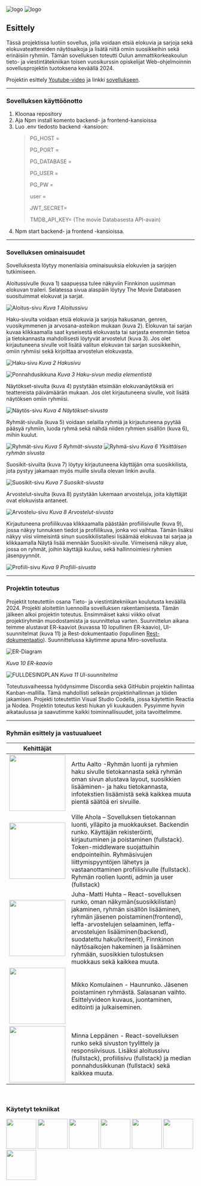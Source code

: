 ![logo](./frontend/src/img/readmelogo.png#gh-light-mode-only) 
![logo](./frontend/src/img/logo_nimi.png#gh-dark-mode-only) 

## Esittely
Tässä projektissa luotiin sovellus, jolla voidaan etsiä elokuvia ja sarjoja sekä elokuvateattereiden näytösaikoja ja lisätä niitä omiin suosikkeihin sekä erinäisiin ryhmiin. Tämän sovelluksen toteutti Oulun ammattikorkeakoulun tieto- ja viestintätekniikan toisen vuosikurssin opiskelijat Web-ohjelmoinnin sovellusprojektin tuotoksena keväällä 2024. 

Projektin esittely [Youtube-video](https://www.youtube.com/watch?v=HQ_kgyvaYF0) ja linkki [sovellukseen](https://filmiverkko.onrender.com).

---
### Sovelluksen käyttöönotto
1. Kloonaa repository 
2. Aja Npm install komento backend- ja frontend-kansioissa
3. Luo .env tiedosto backend -kansioon:
    >PG_HOST = 
    >
    >PG_PORT = 
    >
    >PG_DATABASE =
    > 
    >PG_USER = 
    >
    >PG_PW =
    >
    >user =
    > 
    >JWT_SECRET=
    >
    >TMDB_API_KEY= (The movie Databasesta API-avain) 
4. Npm start backend- ja frontend -kansioissa.

---

### Sovelluksen ominaisuudet
Sovelluksesta löytyy monenlaisia ominaisuuksia elokuvien ja sarjojen tutkimiseen. 


Aloitussivulle (kuva 1) saapuessa tulee näkyviin Finnkinon uusimman elokuvan traileri. Selatessa sivua alaspäin löytyy The Movie Databasen suosituimmat elokuvat ja sarjat.

![Aloitus-sivu](./documents/Readme/aloitussivu.png)
*Kuva 1 Aloitussivu*


Haku-sivulta voidaan etsiä elokuvia ja sarjoja hakusanan, genren, vuosikymmenen ja arvosana-asteikon mukaan (kuva 2). Elokuvan tai sarjan kuvaa klikkaamalla saat kyseisestä elokuvasta tai sarjasta enemmän tietoa ja tietokannasta mahdollisesti löytyvät arvostelut (kuva 3). Jos olet kirjautuneena sivulle voit lisätä valitun elokuvan tai sarjan suosikkeihin, omiin ryhmiisi sekä kirjoittaa arvostelun elokuvasta. 

![Haku-sivu](./documents/Readme/haku.png)
*Kuva 2 Hakusivu*

![Ponnahdusikkuna](./documents/Readme/popupwindow.png)
*Kuva 3 Haku-sivun media elementistä*


Näytökset-sivulta (kuva 4) pystytään etsimään elokuvanäytöksiä eri teattereista päivämäärän mukaan. Jos olet kirjautuneena sivulle, voit lisätä näytöksen omiin ryhmiisi. 

![Näytös-sivu](./documents/Readme/naytos.png)
*Kuva 4 Näytökset-sivusta*


Ryhmät-sivulla (kuva 5) voidaan selailla ryhmiä ja kirjautuneena pyytää pääsyä ryhmiin, luoda ryhmä sekä nähdä niiden ryhmien sisällön (kuva 6), mihin kuulut. 

![Ryhmät-sivu](./documents/Readme/ryhma.png)
*Kuva 5 Ryhmät-sivusta*
![Ryhmä-sivu](./documents/Readme/ryhmasivu.png)
*Kuva 6 Yksittäisen ryhmän sivusta*


Suosikit-sivuilta (kuva 7) löytyy kirjautuneena käyttäjän oma suosikkilista, jota pystyy jakamaan myös muille sivulla olevan linkin avulla. 

![Suosikit-sivu](./documents/Readme/suosikki.png)
*Kuva 7 Suosikit-sivusta*


Arvostelut-sivulta (kuva 8) pystytään lukemaan arvosteluja, joita käyttäjät ovat elokuvista antaneet. 

![Arvostelu-sivu](./documents/Readme/arvostelut.png)
*Kuva 8 Arvostelut-sivusta*


Kirjautuneena profiilikuvaa klikkaamalla päästään profiilisivulle (kuva 9), jossa näkyy tunnuksen tiedot ja profiilikuva, jonka voi vaihtaa. Tämän lisäksi näkyy viisi viimeisintä sinun suosikkilistallesi lisäämää elokuvaa tai sarjaa ja klikkaamalla Näytä lisää mennään Suosikit-sivulle. Viimeisenä näkyy alue, jossa on ryhmät, joihin käyttäjä kuuluu, sekä hallinnoimiesi ryhmien jäsenpyynnöt. 

![Profiili-sivu](./documents/Readme/profile.png)
*Kuva 9 Profiili-sivusta*

---

### Projektin toteutus 
Projektit toteutettiin osana Tieto- ja viestintätekniikan koulutusta keväällä 2024. Projekti aloitettiin luennoilla sovelluksen rakentamisesta. Tämän jälkeen alkoi projektin toteutus. Ensimmäiset kaksi viikko olivat projektiryhmän muodostamista ja suunnittelua varten. Suunnittelun aikana teimme alustavat ER-kaaviot (kuvassa 10 lopullinen ER-kaavio), UI-suunnitelmat (kuva 11) ja Rest-dokumentaatio (lopullinen [Rest-dokumentaatio](https://documenter.getpostman.com/view/29936650/2sA3JDhRKW)). Suunnittelussa käytimme apuna Miro-sovellusta. 

![ER-Diagram](./documents/ER-kaavio.png)

*Kuva 10 ER-kaavio*

![FULLDESINGPLAN](./documents/UI-suunnitelma/UI-suunnitelma.png)
*Kuva 11 UI-suunnitelma*

Toteutusvaiheessa hyödynsimme Discordia sekä GitHubin projektin hallintaa Kanban-mallilla. Tämä mahdollisti selkeän projektinhallinnan ja töiden jakamisen.  Projekti toteutettiin Visual Studio Codella, jossa käytettiin Reactia ja Nodea. Projektin toteutus kesti hiukan yli kuukauden. Pysyimme hyvin aikataulussa ja saavutimme kaikki toiminnallisuudet, joita tavoittelimme. 

---

### Ryhmän esittely ja vastuualueet 

| Kehittäjät | |
| :---------------: | --- |
| [<img src="https://github.com/ArttuA02.png" width="150px;"/><br /><sub><a href="https://github.com/ArttuA02"></a></sub>](https://github.com/ArttuA02) | Arttu Aalto -Ryhmän luonti ja ryhmien haku sivulle tietokannasta sekä ryhmän oman sivun alustava layout, suosikkien lisääminen- ja haku tietokannasta, infotekstien lisäämistä sekä kaikkea muuta pientä säätöä eri sivuille. |
| [<img src="https://github.com/Ville-A.png" width="150px;"/><br /><sub><a href="https://github.com/Ville-A"></a></sub>](https://github.com/Ville-A) | Ville Ahola – Sovelluksen tietokannan luonti, ylläpito ja muokkaukset. Backendin runko. Käyttäjän rekisteröinti, kirjautuminen ja poistaminen (fullstack). Token-middleware suojattuihin endpointeihin. Ryhmäsivujen liittymispyyntöjen lähetys ja vastaanottaminen profiilisivulle (fullstack).   Ryhmän roolien luonti, admin ja user (fullstack) |
| [<img src="https://github.com/AvaRaGane.png" width="150px;"/><br /><sub><a href="https://github.com/AvaRaGane"></a></sub>](https://github.com/AvaRaGane) | Juha-Matti Huhta – React-sovelluksen runko, oman näkymän(suosikkilistan) jakaminen, ryhmän sisällön lisääminen, ryhmän jäsenen poistaminen(frontend), leffa-arvostelujen selaaminen, leffa-arvostelujen lisääminen(backend), suodatettu haku(kriteerit), Finnkinon näytösaikojen hakeminen ja lisääminen ryhmään, suosikkien tulostuksen muokkaus sekä kaikkea muuta. |
| [<img src="https://github.com/MikkoKom.png" width="150px;"/><br /><sub><a href="https://github.com/MikkoKom"></a></sub>](https://github.com/MikkoKom) | Mikko Komulainen - Haunrunko. Jäsenen poistaminen ryhmästä. Salasanan vaihto. Esittelyvideon kuvaus, juontaminen, editointi ja julkaiseminen. |
| [<img src="https://github.com/Ereride.png" width="150px;"/><br /><sub><a href="https://github.com/Ereride"></a></sub>](https://github.com/Ereride) | Minna Leppänen - React-sovelluksen runko sekä sivuston tyylittely ja responsiivisuus. Lisäksi aloitussivu (fullstack), profiilisivu (fullstack) ja median ponnahdusikkunan (fullstack) sekä kaikkea muuta.|
</br>


### Käytetyt tekniikat
[<img src="https://pbs.twimg.com/profile_images/1735429515541938176/zOO1N7Su_400x400.jpg" height="80px;"/>](https://render.com)
[<img src="https://cdn.pixabay.com/photo/2022/01/30/13/33/github-6980894_1280.png" height="80px;"/>](https://github.com)
[<img src="https://www.svgrepo.com/show/303500/react-1-logo.svg" height="80px;"/>](https://react.dev)
[<img src="https://www.svgrepo.com/show/303360/nodejs-logo.svg" height="80px;"/>](https://nodejs.org/en)
[<img src="https://upload.wikimedia.org/wikipedia/commons/a/ad/Logo_PostgreSQL.png" height="80px;"/>](https://www.postgresql.org)
[<img src="https://www.svgrepo.com/show/354202/postman-icon.svg" height="80px;"/>](https://www.postman.com)
[<img src="https://landing.moqups.com/img/logo-light@2x.png" height="80px">](https://moqups.com)




 






 
